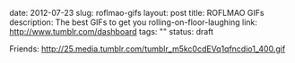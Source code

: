 date: 2012-07-23
slug: roflmao-gifs
layout: post
title: ROFLMAO GIFs
description: The best GIFs to get you rolling-on-floor-laughing
link: http://www.tumblr.com/dashboard
tags: ""
status: draft


Friends:
http://25.media.tumblr.com/tumblr_m5kc0cdEVq1qfncdio1_400.gif

